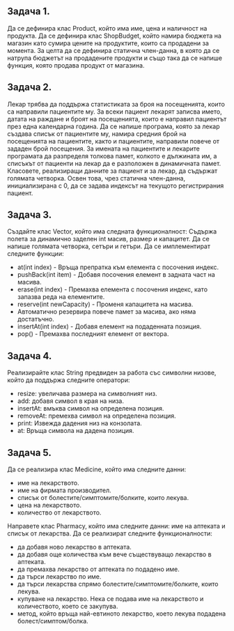 ## Задача 1.
Да се дефинира клас Product, който има име, цена и наличност на продукта. Да се дефинира клас ShopBudget, който намира бюджета на магазин като сумира цените на продуктите, които са продадени за момента. За целта да се дефинира статична член-данна, в която да се натрупа бюджетът на продадените продукти и също така да се напише функция, която продава продукт от магазина.

## Задача 2.
Лекар трябва да поддържа статистиката за броя на посещенията, които са направили пациентите му.
За всеки пациент лекарят записва името, датата на раждане и броят на посещенията, които е направил пациентът
през една календарна година. Да се напише програма, която за лекар създава списък от пациентите му, намира средния 
брой на посещенията на пациентите, както и пациентите, направили повече от зададен брой посещения. За имената на 
пациентите и лекарите програмата да разпределя толкова памет, колкото е дължината им, а списъкът от пациенти на лекар да е
разположен в динамичната памет. Класовете, реализиращи данните за пациент и за лекар, да съдържат голямата четворка. 
Освен това, чрез статична член-данна, инициализирана с 0, да се задава индексът на текущото регистрирания пациент.

## Задача 3.
Създайте клас Vector, който има следната функционалност:
Съдържа полета за динамично заделен int масив, размер и капацитет.
Да се напише голямата четворка, сетъри и гетъри.
Да се имплементират следните функции:
- at(int index) - Връща препратка към елемента с посочения индекс.
- pushBack(int item) - Добавя посочения елемент в задната част на масива.
- erase(int index) - Премахва елемента с посочения индекс, като запазва реда на елементите.
- reserve(int newCapacity) - Променя капацитета на масива.
- Автоматично резервира повече памет за масива, ако няма достатъчно.
- insertAt(int index) - Добавя елемент на подаденната позиция.
- pop() - Премахва последният елемент от вектора.

## Задача 4.
 Реализирайте клас String предвиден за работа със символни низове, който да поддържа следните оператори: 
- resize: увеличава размера на символният низ.
-	add: добавя символ в края на низа.
- insertAt: вмъква символ на определена позиция.
- removeAt: премехва символ на определена позиция.
- print: Извежда дадения низ на конзолата.
- at: Връща символа на дадена позиция.

## Задача 5.
Да се реализира клас Medicine, който има следните данни:
- име на лекарството.
- име на фирмата производител.
- списък от болестите/симптомите/болките, които лекува.
- цена на лекарството.
- количество от лекарството.

Направете клас Pharmacy, който има следните данни: име на аптеката и списък от лекарства.
Да се реализират следните функционалности:
- да добавя ново лекарство в аптеката.
- да добавя още количества към вече съществуващо лекарство в аптеката.
- да премахва лекарство от аптеката по подадено име.
- да търси лекарство по име.
- да търси лекарства спрямо болестите/симптомите/болките, които лекува.
- купуване на лекарство. Нека се подава име на лекарството и количеството, което се закупува.
- метод, който връща най-евтиното лекарство, което лекува подадена болест/симптом/болка.


